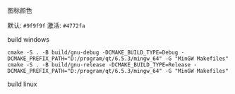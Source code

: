 图标颜色

默认: `#9f9f9f`
激活: `#4772fa`

build windows

```
cmake -S . -B build/gnu-debug -DCMAKE_BUILD_TYPE=Debug -DCMAKE_PREFIX_PATH="D:/program/qt/6.5.3/mingw_64" -G "MinGW Makefiles"
cmake -S . -B build/gnu-release -DCMAKE_BUILD_TYPE=Release -DCMAKE_PREFIX_PATH="D:/program/qt/6.5.3/mingw_64" -G "MinGW Makefiles"
```

build linux